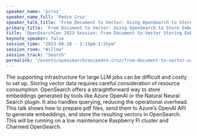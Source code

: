 ```yaml
---
speaker_name: 'pcruz'
speaker_name_full: 'Pedro Cruz'
speaker_talk_title: 'From Document to Vector: Using OpenSearch to Store Embedding Data'
primary_title: 'From Document to Vector: Using OpenSearch to Store Embedding Data'
title: 'OpenSearchCon 2023 Session: From Document to Vector Storing Embedding Data'
keynote_speaker: false
session_time: "2023-09-28 - 1:15pm-1:55pm"
session_room: "Willow"
session_track: "Search"
permalink: '/events/opensearchcon/pedro-cruz/from-document-to-vector-using-opensearch-to-store-embedding-data.html'
---
```


The supporting infrastructure for large LLM jobs can be difficult and costly to set up. Storing vector data requires careful consideration of resource consumption. OpenSearch offers a straightforward way to store embeddings generated by tools like Azure OpenAI or the Natural Neural Search plugin. It also handles querying, reducing the operational overhead. This talk shows how to prepare pdf files, send them to Azure’s OpenAI API to generate embeddings, and store the resulting vectors in OpenSearch. This will be running on a low maintenance Raspberry Pi cluster and Charmed OpenSearch.
